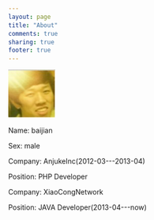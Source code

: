 ```yaml
---
layout: page
title: "About"
comments: true
sharing: true
footer: true
---
```

<a href="http://about.me/baijian">![baijian](../favicon.png "It is me!")</a>

Name: baijian

Sex: male

Company: AnjukeInc(2012-03---2013-04)

Position: PHP Developer

Company: XiaoCongNetwork

Position: JAVA Developer(2013-04---now)


